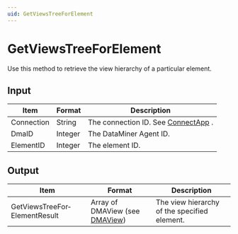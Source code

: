 ```yaml
---
uid: GetViewsTreeForElement
---
```


# GetViewsTreeForElement

Use this method to retrieve the view hierarchy of a particular element.

## Input

| Item       | Format  | Description                                                                      |
|------------|---------|----------------------------------------------------------------------------------|
| Connection | String  | The connection ID. See [ConnectApp](xref:ConnectApp) . |
| DmaID      | Integer | The DataMiner Agent ID.                                                          |
| ElementID  | Integer | The element ID.                                                                  |

## Output

| Item                          | Format                                                                | Description                                  |
|-------------------------------|-----------------------------------------------------------------------|----------------------------------------------|
| GetViewsTreeFor­ElementResult | Array of DMAView (see [DMAView](xref:DMAView)) | The view hierarchy of the specified element. |

